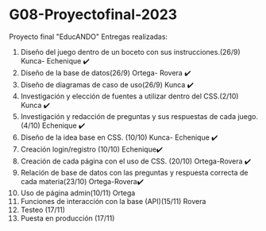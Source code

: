 # G08-Proyectofinal-2023
Proyecto final "EducANDO"
Entregas realizadas:
1. Diseño del juego dentro de un boceto con sus instrucciones.(26/9) Kunca- Echenique ✔️
2. Diseño de la base de datos(26/9) Ortega- Rovera ✔️
3. Diseño de diagramas de caso de uso(26/9) Kunca ✔️
4. Investigación y elección de fuentes a utilizar dentro del CSS.(2/10) Kunca ✔️
5. Investigación y redacción de preguntas y sus respuestas de cada juego.(4/10)
Echenique ✔️
6. Diseño de la idea base en CSS. (10/10) Kunca- Echenique ✔️
7. Creación login/registro (10/10) Echenique✔️
8. Creación de cada página con el uso de CSS. (20/10) Ortega-Rovera ✔️
9. Relación de base de datos con las preguntas y respuesta correcta de cada
materia(23/10) Ortega-Rovera✔️
10. Uso de página admin(10/11) Ortega
11. Funciones de interacción con la base (API)(15/11) Rovera
12. Testeo (17/11)
13. Puesta en producción (17/11)

